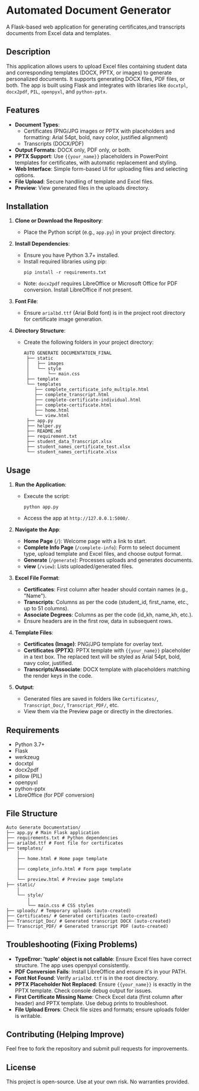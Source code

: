 # Automated Document Generator

A Flask-based web application for generating certificates,and transcripts documents from Excel data and templates.

## Description

This application allows users to upload Excel files containing student data and corresponding templates (DOCX, PPTX, or images) to generate personalized documents. It supports generating DOCX files, PDF files, or both. The app is built using Flask and integrates with libraries like `docxtpl`, `docx2pdf`, `PIL`, `openpyxl`, and `python-pptx`.

## Features

- **Document Types**:
  - Certificates (PNG/JPG images or PPTX with placeholders and formatting: Arial 54pt, bold, navy color, justified alignment)
  - Transcripts (DOCX/PDF)
- **Output Formats**: DOCX only, PDF only, or both.
- **PPTX Support**: Use `{{your_name}}` placeholders in PowerPoint templates for certificates, with automatic replacement and styling.
- **Web Interface**: Simple form-based UI for uploading files and selecting options.
- **File Upload**: Secure handling of template and Excel files.
- **Preview**: View generated files in the uploads directory.

## Installation

1. **Clone or Download the Repository**:
   - Place the Python script (e.g., `app.py`) in your project directory.

2. **Install Dependencies**:
   - Ensure you have Python 3.7+ installed.
   - Install required libraries using pip:
     ```
     pip install -r requirements.txt
     ```
   - Note: `docx2pdf` requires LibreOffice or Microsoft Office for PDF conversion. Install LibreOffice if not present.

3. **Font File**:
   - Ensure `arialbd.ttf` (Arial Bold font) is in the project root directory for certificate image generation.

4. **Directory Structure**:
   - Create the following folders in your project directory:
     ```
     AUTO GENERATE DOCUMENTATOIN_FINAL
      ├── static
      │   ├── images
      │   └── style
      │       └── main.css
      ├── template
      └── templates
         ├── complete_certificate_info_multiple.html
         ├── complete_transcript.html
         ├── complete-certificate-individual.html
         ├── complete-certificate.html
         ├── home.html
         └── view.html
      ├── app.py
      ├── helper.py
      ├── README.md
      ├── requirement.txt
      ├── student_data_Transcript.xlsx
      ├── student_names_certificate_test.xlsx
      └── student_names_certificate.xlsx
     ```

## Usage

1. **Run the Application**:
   - Execute the script:
     ```
     python app.py
     ```
   - Access the app at `http://127.0.0.1:5000/`.

2. **Navigate the App**:
   - **Home Page** (`/`): Welcome page with a link to start.
   - **Complete Info Page** (`/complete-info`): Form to select document type, upload template and Excel files, and choose output format.
   - **Generate** (`/generate`): Processes uploads and generates documents.
   - **view** (`/view`): Lists uploaded/generated files.

3. **Excel File Format**:
   - **Certificates**: First column after header should contain names (e.g., "Name").
   - **Transcripts**: Columns as per the code (student_id, first_name, etc., up to 51 columns).
   - **Associate Degrees**: Columns as per the code (id_kh, name_kh, etc.).
   - Ensure headers are in the first row, data in subsequent rows.

4. **Template Files**:
   - **Certificates (Image)**: PNG/JPG template for overlay text.
   - **Certificates (PPTX)**: PPTX template with `{{your_name}}` placeholder in a text box. The replaced text will be styled as Arial 54pt, bold, navy color, justified.
   - **Transcripts/Associate**: DOCX template with placeholders matching the render keys in the code.

5. **Output**:
   - Generated files are saved in folders like `Certificates/`, `Transcript_Doc/`, `Transcript_PDF/`, etc.
   - View them via the Preview page or directly in the directories.

## Requirements

- Python 3.7+
- Flask
- werkzeug
- docxtpl
- docx2pdf
- pillow (PIL)
- openpyxl
- python-pptx
- LibreOffice (for PDF conversion)

## File Structure

```
Auto Generate Documentation/ 
├── app.py # Main Flask application 
├── requirements.txt # Python dependencies 
├── arialbd.ttf # Font file for certificates 
├── templates/ 
    │ 
    ├── home.html # Home page template 
    │ 
    ├── complete_info.html # Form page template 
    │ 
    └── preview.html # Preview page template 
├── static/ 
    │ 
    └── style/ 
        │ 
        └── main.css # CSS styles 
├── uploads/ # Temporary uploads (auto-created) 
├── Certificates/ # Generated certificates (auto-created) 
├── Transcript_Doc/ # Generated transcript DOCX (auto-created) 
├── Transcript_PDF/ # Generated transcript PDF (auto-created)
```

## Troubleshooting (Fixing Problems)

- **TypeError: 'tuple' object is not callable**: Ensure Excel files have correct structure. The app uses openpyxl consistently.
- **PDF Conversion Fails**: Install LibreOffice and ensure it's in your PATH.
- **Font Not Found**: Verify `arialbd.ttf` is in the root directory.
- **PPTX Placeholder Not Replaced**: Ensure `{{your_name}}` is exactly in the PPTX template. Check console debug output for issues.
- **First Certificate Missing Name**: Check Excel data (first column after header) and PPTX template. Use debug prints to troubleshoot.
- **File Upload Errors**: Check file sizes and formats; ensure uploads folder is writable.

## Contributing (Helping Improve)

Feel free to fork the repository and submit pull requests for improvements.

## License

This project is open-source. Use at your own risk. No warranties provided.